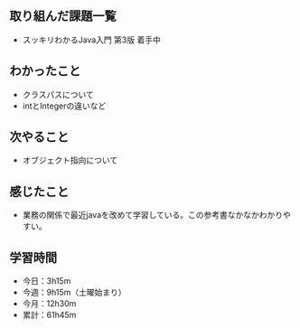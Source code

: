 ## 取り組んだ課題一覧
- スッキリわかるJava入門 第3版 着手中
## わかったこと
- クラスパスについて
- intとIntegerの違いなど
## 次やること
- オブジェクト指向について
## 感じたこと
- 業務の関係で最近javaを改めて学習している。この参考書なかなかわかりやすい。
## 学習時間
- 今日：3h15m
- 今週：9h15m（土曜始まり）
- 今月：12h30m
- 累計：61h45m
